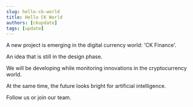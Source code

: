 ```yaml
---
slug: hello-ck-world
title: Hello CK World
authors: [ckupdate]
tags: [update]
---
```


A new project is emerging in the digital currency world: 'CK Finance'.

<!-- truncate -->

An idea that is still in the design phase.

We will be developing while monitoring innovations in the cryptocurrency world.

At the same time, the future looks bright for artificial intelligence.

Follow us or join our team.